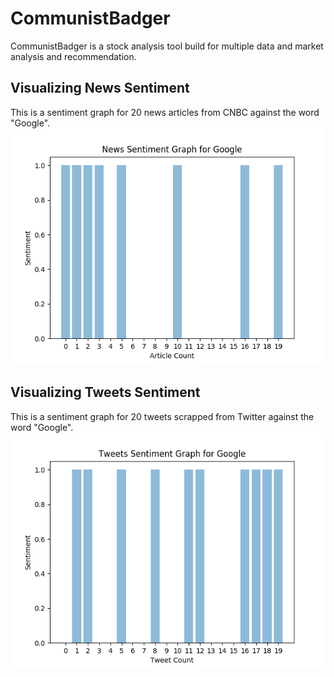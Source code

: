 # CommunistBadger
CommunistBadger is a stock analysis tool build for multiple data and market analysis and recommendation.

## Visualizing News Sentiment
This is a sentiment graph for 20 news articles from CNBC against the word "Google".
<img src="visualization/sentiment_results_news_Google.png"/>
## Visualizing Tweets Sentiment
This is a sentiment graph for 20 tweets scrapped from Twitter against the word "Google".
<img src="visualization/sentiment_results_tweets_Google.png"/>
